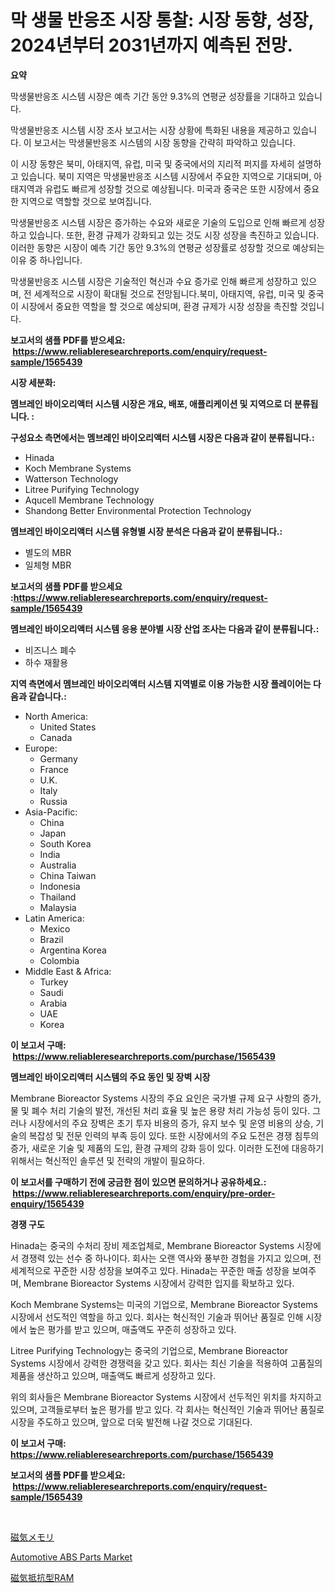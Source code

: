 <p><h1>막 생물 반응조 시장 통찰: 시장 동향, 성장, 2024년부터 2031년까지 예측된 전망.</h1></p><p><strong>요약</strong></p>
<p><p>막생물반응조 시스템 시장은 예측 기간 동안 9.3%의 연평균 성장률을 기대하고 있습니다.</p><p>막생물반응조 시스템 시장 조사 보고서는 시장 상황에 특화된 내용을 제공하고 있습니다. 이 보고서는 막생물반응조 시스템의 시장 동향을 간략히 파악하고 있습니다. </p><p>이 시장 동향은 북미, 아태지역, 유럽, 미국 및 중국에서의 지리적 퍼지를 자세히 설명하고 있습니다. 북미 지역은 막생물반응조 시스템 시장에서 주요한 지역으로 기대되며, 아태지역과 유럽도 빠르게 성장할 것으로 예상됩니다. 미국과 중국은 또한 시장에서 중요한 지역으로 역할할 것으로 보여집니다.</p><p>막생물반응조 시스템 시장은 증가하는 수요와 새로운 기술의 도입으로 인해 빠르게 성장하고 있습니다. 또한, 환경 규제가 강화되고 있는 것도 시장 성장을 촉진하고 있습니다. 이러한 동향은 시장이 예측 기간 동안 9.3%의 연평균 성장률로 성장할 것으로 예상되는 이유 중 하나입니다.</p><p>막생물반응조 시스템 시장은 기술적인 혁신과 수요 증가로 인해 빠르게 성장하고 있으며, 전 세계적으로 시장이 확대될 것으로 전망됩니다.북미, 아태지역, 유럽, 미국 및 중국이 시장에서 중요한 역할을 할 것으로 예상되며, 환경 규제가 시장 성장을 촉진할 것입니다.</p></p>
<p><strong>보고서의 샘플 PDF를 받으세요: &nbsp;<a href="https://www.reliableresearchreports.com/enquiry/request-sample/1565439">https://www.reliableresearchreports.com/enquiry/request-sample/1565439</a></strong></p>
<p><strong>시장 세분화:</strong></p>
<p><strong> 멤브레인 바이오리액터 시스템 시장은 개요, 배포, 애플리케이션 및 지역으로 더 분류됩니다. :</strong></p>
<p><strong>구성요소 측면에서는 멤브레인 바이오리액터 시스템 시장은 다음과 같이 분류됩니다.:</strong></p>
<p><ul><li>Hinada</li><li>Koch Membrane Systems</li><li>Watterson Technology</li><li>Litree Purifying Technology</li><li>Aqucell Membrane Technology</li><li>Shandong Better Environmental Protection Technology</li></ul></p>
<p><strong> 멤브레인 바이오리액터 시스템 유형별 시장 분석은 다음과 같이 분류됩니다.:</strong></p>
<p><ul><li>별도의 MBR</li><li>일체형 MBR</li></ul></p>
<p><strong>보고서의 샘플 PDF를 받으세요 :<a href="https://www.reliableresearchreports.com/enquiry/request-sample/1565439">https://www.reliableresearchreports.com/enquiry/request-sample/1565439</a></strong></p>
<p><strong> 멤브레인 바이오리액터 시스템 응용 분야별 시장 산업 조사는 다음과 같이 분류됩니다.:</strong></p>
<p><ul><li>비즈니스 폐수</li><li>하수 재활용</li></ul></p>
<p><strong>지역 측면에서 멤브레인 바이오리액터 시스템 지역별로 이용 가능한 시장 플레이어는 다음과 같습니다.:</strong></p>
<p><ul>
    <li>
        North America:
        <ul>
            <li>United States</li>
            <li>Canada</li>
        </ul>
    </li>
    <li>
        Europe:
        <ul>
            <li>Germany</li>
            <li>France</li>
            <li>U.K.</li>
            <li>Italy</li>
            <li>Russia</li>
        </ul>
    </li>
    <li>
        Asia-Pacific:
        <ul>
            <li>China</li>
            <li>Japan</li>
            <li>South Korea</li>
            <li>India</li>
            <li>Australia</li>
            <li>China Taiwan</li>
            <li>Indonesia</li>
            <li>Thailand</li>
            <li>Malaysia</li>
        </ul>
    </li>
    <li>
        Latin America:
        <ul>
            <li>Mexico</li>
            <li>Brazil</li>
            <li>Argentina Korea</li>
            <li>Colombia</li>
        </ul>
    </li>
    <li>
        Middle East & Africa:
        <ul>
            <li>Turkey</li>
            <li>Saudi</li>
            <li>Arabia</li>
            <li>UAE</li>
            <li>Korea</li>
        </ul>
    </li>
    </ul></p>
<p><strong>이 보고서 구매: &nbsp;<a href="https://www.reliableresearchreports.com/purchase/1565439">https://www.reliableresearchreports.com/purchase/1565439</a></strong></p>
<p><strong>멤브레인 바이오리액터 시스템의 주요 동인 및 장벽 시장</strong></p>
<p><p>Membrane Bioreactor Systems 시장의 주요 요인은 국가별 규제 요구 사항의 증가, 물 및 폐수 처리 기술의 발전, 개선된 처리 효율 및 높은 용량 처리 가능성 등이 있다. 그러나 시장에서의 주요 장벽은 초기 투자 비용의 증가, 유지 보수 및 운영 비용의 상승, 기술의 복잡성 및 전문 인력의 부족 등이 있다. 또한 시장에서의 주요 도전은 경쟁 침투의 증가, 새로운 기술 및 제품의 도입, 환경 규제의 강화 등이 있다. 이러한 도전에 대응하기 위해서는 혁신적인 솔루션 및 전략의 개발이 필요하다.</p></p>
<p><strong>이 보고서를 구매하기 전에 궁금한 점이 있으면 문의하거나 공유하세요.: &nbsp;<a href="https://www.reliableresearchreports.com/enquiry/pre-order-enquiry/1565439">https://www.reliableresearchreports.com/enquiry/pre-order-enquiry/1565439</a></strong></p>
<p><strong>경쟁 구도</strong></p>
<p><p>Hinada는 중국의 수처리 장비 제조업체로, Membrane Bioreactor Systems 시장에서 경쟁력 있는 선수 중 하나이다. 회사는 오랜 역사와 풍부한 경험을 가지고 있으며, 전 세계적으로 꾸준한 시장 성장을 보여주고 있다. Hinada는 꾸준한 매출 성장을 보여주며, Membrane Bioreactor Systems 시장에서 강력한 입지를 확보하고 있다.</p><p>Koch Membrane Systems는 미국의 기업으로, Membrane Bioreactor Systems 시장에서 선도적인 역할을 하고 있다. 회사는 혁신적인 기술과 뛰어난 품질로 인해 시장에서 높은 평가를 받고 있으며, 매출액도 꾸준히 성장하고 있다.</p><p>Litree Purifying Technology는 중국의 기업으로, Membrane Bioreactor Systems 시장에서 강력한 경쟁력을 갖고 있다. 회사는 최신 기술을 적용하여 고품질의 제품을 생산하고 있으며, 매출액도 빠르게 성장하고 있다.</p><p>위의 회사들은 Membrane Bioreactor Systems 시장에서 선두적인 위치를 차지하고 있으며, 고객들로부터 높은 평가를 받고 있다. 각 회사는 혁신적인 기술과 뛰어난 품질로 시장을 주도하고 있으며, 앞으로 더욱 발전해 나갈 것으로 기대된다.</p></p>
<p><strong>이 보고서 구매: &nbsp; <a href="https://www.reliableresearchreports.com/purchase/1565439">https://www.reliableresearchreports.com/purchase/1565439</a></strong></p>
<p><strong>보고서의 샘플 PDF를 받으세요: &nbsp;<a href="https://www.reliableresearchreports.com/enquiry/request-sample/1565439">https://www.reliableresearchreports.com/enquiry/request-sample/1565439</a></strong><strong></strong></p>
<p>&nbsp;</p>
<p><p><a href="https://github.com/RodHoppe07/Market-Research-Report-List-1/blob/main/77579175869.md">磁気メモリ</a></p><p><a href="https://crocus-run-b5a.notion.site/Automotive-ABS-Parts-Market-Share-Market-New-Trends-Analysis-Report-By-Type-By-Application-By-En-07b511092afc4bc9a9eaf6b337a0dfa8">Automotive ABS Parts Market</a></p><p><a href="https://github.com/laurenreichert/Market-Research-Report-List-1/blob/main/99623165868.md">磁気抵抗型RAM</a></p></p>